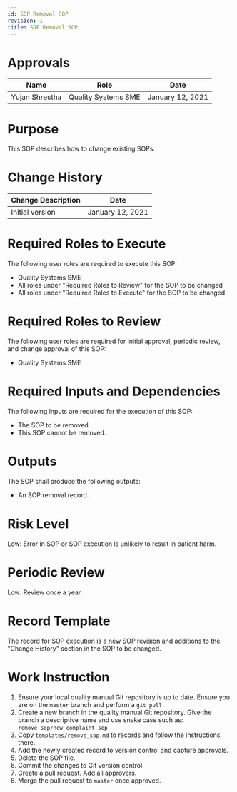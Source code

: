 ```yaml
---
id: SOP Removal SOP
revision: 1
title: SOP Removal SOP
---
```


# Approvals

| Name | Role | Date |
|---|---|---|
| Yujan Shrestha | Quality Systems SME | January 12, 2021

# Purpose

This SOP describes how to change existing SOPs. 

# Change History

| Change Description | Date
| --- | ---
| Initial version | January 12, 2021

# Required Roles to Execute

The following user roles are required to execute this SOP:

- Quality Systems SME
- All roles under "Required Roles to Review" for the SOP to be changed
- All roles under "Required Roles to Execute" for the SOP to be changed

# Required Roles to Review

The following user roles are required for initial approval, periodic review, and change approval of this SOP:

- Quality Systems SME

# Required Inputs and Dependencies

The following inputs are required for the execution of this SOP:

- The SOP to be removed. 
- This SOP cannot be removed.

# Outputs

The SOP shall produce the following outputs:

- An SOP removal record.

# Risk Level

Low: Error in SOP or SOP execution is unlikely to result in patient harm.

# Periodic Review

Low: Review once a year.

# Record Template

The record for SOP execution is a new SOP revision and additions to the "Change History" section
in the SOP to be changed. 

# Work Instruction

1. Ensure your local quality manual Git repository is up to date. Ensure you are on the `master` branch and perform a `git pull`
1. Create a new branch in the quality manual Git repository. 
   Give the branch a descriptive name and use snake case such as: `remove_sop/new_complaint_sop`
1. Copy `templates/remove_sop.md` to records and follow the instructions there.
1. Add the newly created record to version control and capture approvals.
1. Delete the SOP file.
1. Commit the changes to Git version control.
1. Create a pull request. Add all approvers.
1. Merge the pull request to `master` once approved.
